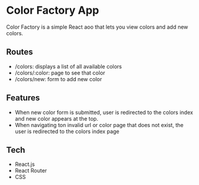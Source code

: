 # Color Factory App
Color Factory is a simple React aoo that lets you view colors and add new colors.

## Routes
- /colors: displays a list of all available colors 
- /colors/:color: page to see that color 
- /colors/new: form to add new color 

## Features
- When new color form is submitted, user is redirected  to the colors index and new color appears at the top.
- When navigating ton invalid url or color page that does not exist, the user is redirected to the colors index page


## Tech
- React.js 
- React Router
- CSS
